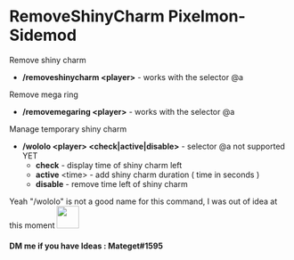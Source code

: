 # RemoveShinyCharm Pixelmon-Sidemod
Remove shiny charm
 * **/removeshinycharm \<player>** - works with the selector @a  
<!-- end list -->
Remove mega ring
 * **/removemegaring \<player>** - works with the selector @a  
<!-- end list -->
Manage temporary shiny charm
 * **/wololo \<player> <check|active|disable>** - selector @a not supported YET  
   * **check** - display time of shiny charm left 
   * **active** \<time> - add shiny charm duration ( time in seconds )  
   * **disable** - remove time left of shiny charm  
 <!-- end list -->
 Yeah "/wololo" is not a good name for this command, I was out of idea at this moment <img src="https://i.kym-cdn.com/entries/icons/facebook/000/003/136/wololooooooooooooooooooooo.jpg" width="40" height="40" />
#### DM me if you have Ideas : Mateget#1595
